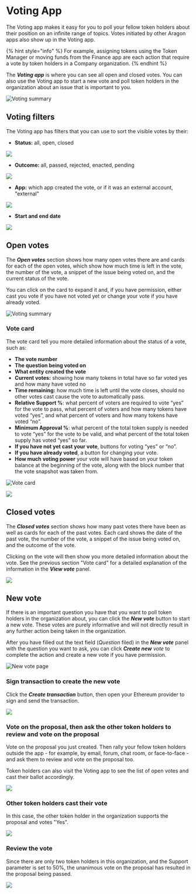 # Voting App

The Voting app makes it easy for you to poll your fellow token holders about their position on an infinite range of topics. Votes initiated by other Aragon apps also show up in the Voting app.

{% hint style="info" %}
For example, assigning tokens using the Token Manager or moving funds from the Finance app are each action that require a vote by token holders in a Company organization.
{% endhint %}

The _**Voting app**_ is where you can see all open and closed votes. You can also use the Voting app to start a new vote and poll token holders in the organization about an issue that is important to you.

![Voting summary](https://d33v4339jhl8k0.cloudfront.net/docs/assets/5c98a4fe0428633d2cf3fcf7/images/5d8a573e2c7d3a7e9ae18ff0/file-diNRwkpZ5S.png)

## **Voting filters**

The Voting app has filters that you can use to sort the visible votes by their:

* **Status:** all, open, closed

![](https://d33v4339jhl8k0.cloudfront.net/docs/assets/5c98a4fe0428633d2cf3fcf7/images/5d8a56cb04286364bc8f801e/file-NUOi75e3Z9.png)

* **Outcome:** all, passed, rejected, enacted, pending

![](https://d33v4339jhl8k0.cloudfront.net/docs/assets/5c98a4fe0428633d2cf3fcf7/images/5d8a56da2c7d3a7e9ae18fe7/file-YwgPhS2yB2.png)

* **App:** which app created the vote, or if it was an external account, "external"

![](https://d33v4339jhl8k0.cloudfront.net/docs/assets/5c98a4fe0428633d2cf3fcf7/images/5d8a56e02c7d3a7e9ae18fe8/file-dppwlwO9hJ.png)

* **Start and end date**

![](https://d33v4339jhl8k0.cloudfront.net/docs/assets/5c98a4fe0428633d2cf3fcf7/images/5d8a56e62c7d3a7e9ae18fe9/file-IP6ZFN5oJr.png)

## **Open votes**

The _**Open votes**_ section shows how many open votes there are and cards for each of the open votes, which show how much time is left in the vote, the number of the vote, a snippet of the issue being voted on, and the current status of the vote.

You can click on the card to expand it and, if you have permission, either cast you vote if you have not voted yet or change your vote if you have already voted.

![Voting summary](https://d33v4339jhl8k0.cloudfront.net/docs/assets/5c98a4fe0428633d2cf3fcf7/images/5d8a573e2c7d3a7e9ae18ff0/file-diNRwkpZ5S.png)

### Vote card

The vote card tell you more detailed information about the status of a vote, such as:

* **The vote number**
* **The question being voted on**
* **What entity created the vote**
* **Current votes:** showing how many tokens in total have so far voted yes and how many have voted no
* **Time remaining:** how much time is left until the vote closes, should no other votes cast cause the vote to automatically pass.
* **Relative Support %**: what percent of voters are required to vote “yes” for the vote to pass, what percent of voters and how many tokens have voted “yes”, and what percent of voters and how many tokens have voted “no”.
* **Minimum Approval %**: what percent of the total token supply is needed to vote “yes” for the vote to be valid, and what percent of the total token supply has voted “yes” so far.
* **If you have not yet cast your vote**, buttons for voting “yes” or “no”.
* **If you have already voted**, a button for changing your vote.
* **How much voting power** your vote will have based on your token balance at the beginning of the vote, along with the block number that the vote snapshot was taken from.

![Vote card](https://d33v4339jhl8k0.cloudfront.net/docs/assets/5c98a4fe0428633d2cf3fcf7/images/5d8a574c2c7d3a7e9ae18ff1/file-JwWUOOLDXB.png)

![](https://d33v4339jhl8k0.cloudfront.net/docs/assets/5c98a4fe0428633d2cf3fcf7/images/5d8a57652c7d3a7e9ae18ff4/file-o96YChd3ub.png)

## **Closed votes**

The _**Closed votes**_ section shows how many past votes there have been as well as cards for each of the past votes. Each card shows the date of the past vote, the number of the vote, a snippet of the issue being voted on, and the outcome of the vote.

Clicking on the vote will then show you more detailed information about the vote. See the previous section "Vote card" for a detailed explanation of the information in the _**View vote**_ panel.

![](https://d33v4339jhl8k0.cloudfront.net/docs/assets/5c98a4fe0428633d2cf3fcf7/images/5d8a575c2c7d3a7e9ae18ff3/file-YlNlgwRl6E.png)

## **New vote**

If there is an important question you have that you want to poll token holders in the organization about, you can click the _**New vote**_ button to start a new vote. These votes are purely informative and will not directly result in any further action being taken in the organization.

After you have filled out the text field (_Question_ filed) in the _**New vote**_ panel with the question you want to ask, you can click _**Create new** vote_ to complete the action and create a new vote if you have permission.

![New vote page](https://d33v4339jhl8k0.cloudfront.net/docs/assets/5c98a4fe0428633d2cf3fcf7/images/5d8a577204286364bc8f802d/file-hZgRtJkFVR.png)

### **Sign transaction to create the new vote**

Click the _**Create transaction**_ button, then open your Ethereum provider to sign and send the transaction.

![](https://lh3.googleusercontent.com/O5QcU0EU\_reAFPh\_8pzobCu0AYJWoGhvjIrrz6Af1WFBAwzFQQ3B66NOBBaDyvqJvGoWURJEGsHGoSzBCRHuWNNygEz3CuF6gNjTCwFcbB97L9SSq2HMW-0-PNupChit8QgiHkwK)

### **Vote on the proposal, then ask the other token holders to review and vote on the proposal**

Vote on the proposal you just created. Then rally your fellow token holders outside the app - for example, by email, forum, chat room, or face-to-face - and ask them to review and vote on the proposal too.

Token holders can also visit the Voting app to see the list of open votes and cast their ballot accordingly.

![](https://lh4.googleusercontent.com/nGpEfIkINa6svbhzITg-ZhsXnzEsEHxI7OUYp9grFJ\_toT1Hm7nogTkyEExVnPZWMtk6EJYZNJp4Wi6E8kbOZJkgyPL\_7HyfW33fiZQMC-LLIrfN\_ydb66t7hQ6oT2SKrZAXo4gp)

### **Other token holders cast their vote**

In this case, the other token holder in the organization supports the proposal and votes "Yes".

![](https://lh6.googleusercontent.com/qN1tTOiEi3GpMz5ylg\_eb47CxUEKZdHzNCYqChg3HJOaJXoYiTK-0ulOhaTljuOoosj6Eon8f9gDbotCO0jEh5989fSZpmtsbZ9jJfrxgtx5lSJVM8\_BYoYWfdw8AyIoTqh11d6o)

### **Review the vote**

Since there are only two token holders in this organization, and the Support parameter is set to 50%, the unanimous vote on the proposal has resulted in the proposal being passed.

![](https://lh5.googleusercontent.com/s3ZFomLX49IX0uwO-cQESFA6b2TtIWoFm2yF6E\_i5EbRAW-wBkYSUwqBnAAH70Sq\_AAvoElR7s0\_R5\_kQcTxzXgro3bs\_dscBn4NfZlYvY9GpzPQs6acQbt0gul29-OO6lL28DWU)
